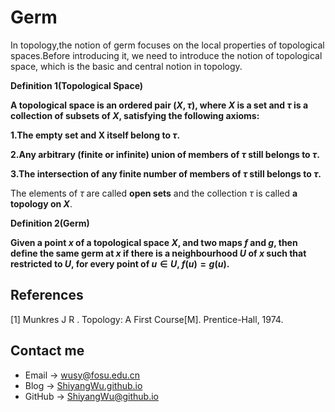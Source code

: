 # Germ

<head>
    <script src="https://cdn.mathjax.org/mathjax/latest/MathJax.js?config=TeX-AMS-MML_HTMLorMML" type="text/javascript"></script>
    <script type="text/x-mathjax-config">
        MathJax.Hub.Config({
            tex2jax: {
            skipTags: ['script', 'noscript', 'style', 'textarea', 'pre'],
            inlineMath: [['$','$']]
            }
        });
    </script>
</head>


In topology,the notion of germ focuses on the local properties of topological spaces.Before introducing it, we need to introduce the notion of topological space, which is the basic and central notion in topology.

**Definition 1(Topological Space)**

**A topological space is an ordered pair $(X, τ)$, where $X$ is a set and $τ$ is a collection of subsets of $X$, satisfying the following axioms:**

**1.The empty set and X itself belong to $τ$.**

**2.Any arbitrary (finite or infinite) union of members of $τ$ still belongs to $τ$.**

**3.The intersection of any finite number of members of $τ$ still belongs to $τ$.**

The elements of $τ$ are called **open sets** and the collection $τ$ is called **a topology on $X$**.

**Definition 2(Germ)**

**Given a point $x$ of a topological space $X$, and two maps $f$ and $g$, then define the same germ at $x$ if there is a neighbourhood $U$ of $x$ such that restricted to $U$, for every point of $u \in U$, $f(u) = g(u)$.**


## References

[1] Munkres J R . Topology: A First Course[M]. Prentice-Hall, 1974.

## Contact me

* Email -> <wusy@fosu.edu.cn>
* Blog -> [ShiyangWu.github.io](https://shiyangwu.github.io/)
* GitHub -> [ShiyangWu@github.io](https://github.com/ShiyangWu/ShiyangWu.github.io/blob/master/README.md)
